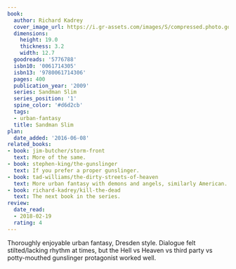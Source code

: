 ```yaml
---
book:
  author: Richard Kadrey
  cover_image_url: https://i.gr-assets.com/images/S/compressed.photo.goodreads.com/books/1311727590l/5776788._SX98_.jpg
  dimensions:
    height: 19.0
    thickness: 3.2
    width: 12.7
  goodreads: '5776788'
  isbn10: '0061714305'
  isbn13: '9780061714306'
  pages: 400
  publication_year: '2009'
  series: Sandman Slim
  series_position: '1'
  spine_color: '#d6d2cb'
  tags:
  - urban-fantasy
  title: Sandman Slim
plan:
  date_added: '2016-06-08'
related_books:
- book: jim-butcher/storm-front
  text: More of the same.
- book: stephen-king/the-gunslinger
  text: If you prefer a proper gunslinger.
- book: tad-williams/the-dirty-streets-of-heaven
  text: More urban fantasy with demons and angels, similarly American.
- book: richard-kadrey/kill-the-dead
  text: The next book in the series.
review:
  date_read:
  - 2018-02-19
  rating: 4
---
```


Thoroughly enjoyable urban fantasy, Dresden style. Dialogue felt stilted/lacking rhythm at times, but the Hell vs
Heaven vs third party vs potty-mouthed gunslinger protagonist worked well.

